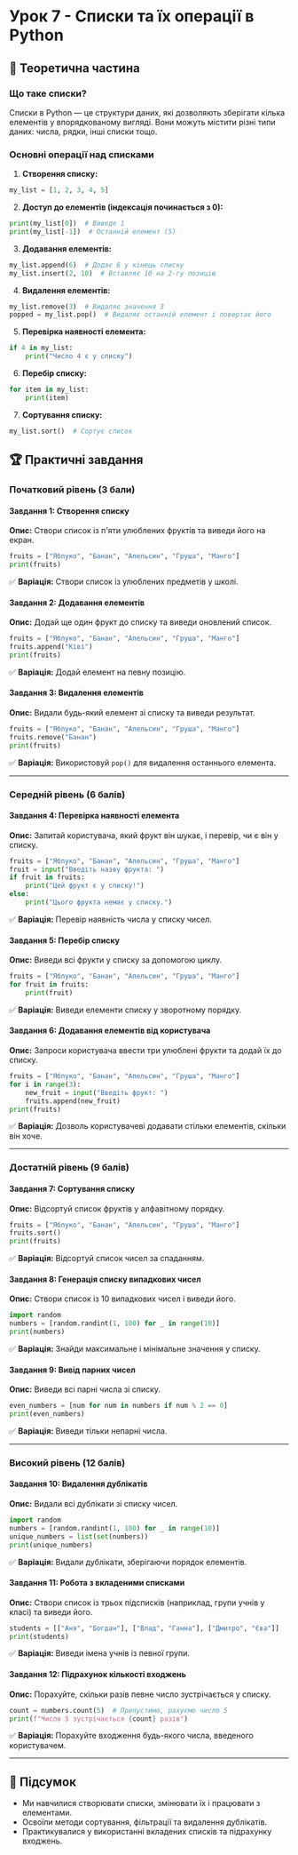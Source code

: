 # Урок 7 - Списки та їх операції в Python

## 🎯 Теоретична частина

### Що таке списки?
Списки в Python — це структури даних, які дозволяють зберігати кілька елементів у впорядкованому вигляді. Вони можуть містити різні типи даних: числа, рядки, інші списки тощо.

### Основні операції над списками
1. **Створення списку:**
```python
my_list = [1, 2, 3, 4, 5]
```

2. **Доступ до елементів (індексація починається з 0):**
```python
print(my_list[0])  # Виведе 1
print(my_list[-1])  # Останній елемент (5)
```

3. **Додавання елементів:**
```python
my_list.append(6)  # Додає 6 у кінець списку
my_list.insert(2, 10)  # Вставляє 10 на 2-гу позицію
```

4. **Видалення елементів:**
```python
my_list.remove(3)  # Видаляє значення 3
popped = my_list.pop()  # Видаляє останній елемент і повертає його
```

5. **Перевірка наявності елемента:**
```python
if 4 in my_list:
    print("Число 4 є у списку")
```

6. **Перебір списку:**
```python
for item in my_list:
    print(item)
```

7. **Сортування списку:**
```python
my_list.sort()  # Сортує список
```

## 🏆 Практичні завдання

### Початковий рівень (3 бали)
#### Завдання 1: Створення списку
**Опис:** Створи список із п'яти улюблених фруктів та виведи його на екран.
```python
fruits = ["Яблуко", "Банан", "Апельсин", "Груша", "Манго"]
print(fruits)
```

✅ **Варіація:** Створи список із улюблених предметів у школі.

#### Завдання 2: Додавання елементів
**Опис:** Додай ще один фрукт до списку та виведи оновлений список.
```python
fruits = ["Яблуко", "Банан", "Апельсин", "Груша", "Манго"]
fruits.append("Ківі")
print(fruits)
```
✅ **Варіація:** Додай елемент на певну позицію.

#### Завдання 3: Видалення елементів
**Опис:** Видали будь-який елемент зі списку та виведи результат.
```python
fruits = ["Яблуко", "Банан", "Апельсин", "Груша", "Манго"]
fruits.remove("Банан")
print(fruits)
```
✅ **Варіація:** Використовуй `pop()` для видалення останнього елемента.

---

### Середній рівень (6 балів)
#### Завдання 4: Перевірка наявності елемента
**Опис:** Запитай користувача, який фрукт він шукає, і перевір, чи є він у списку.
```python
fruits = ["Яблуко", "Банан", "Апельсин", "Груша", "Манго"]
fruit = input("Введіть назву фрукта: ")
if fruit in fruits:
    print("Цей фрукт є у списку!")
else:
    print("Цього фрукта немає у списку.")
```
✅ **Варіація:** Перевір наявність числа у списку чисел.

#### Завдання 5: Перебір списку
**Опис:** Виведи всі фрукти у списку за допомогою циклу.
```python
fruits = ["Яблуко", "Банан", "Апельсин", "Груша", "Манго"]
for fruit in fruits:
    print(fruit)
```
✅ **Варіація:** Виведи елементи списку у зворотному порядку.

#### Завдання 6: Додавання елементів від користувача
**Опис:** Запроси користувача ввести три улюблені фрукти та додай їх до списку.
```python
fruits = ["Яблуко", "Банан", "Апельсин", "Груша", "Манго"]
for i in range(3):
    new_fruit = input("Введіть фрукт: ")
    fruits.append(new_fruit)
print(fruits)
```
✅ **Варіація:** Дозволь користувачеві додавати стільки елементів, скільки він хоче.

---

### Достатній рівень (9 балів)
#### Завдання 7: Сортування списку
**Опис:** Відсортуй список фруктів у алфавітному порядку.
```python
fruits = ["Яблуко", "Банан", "Апельсин", "Груша", "Манго"]
fruits.sort()
print(fruits)
```
✅ **Варіація:** Відсортуй список чисел за спаданням.

#### Завдання 8: Генерація списку випадкових чисел
**Опис:** Створи список із 10 випадкових чисел і виведи його.
```python
import random
numbers = [random.randint(1, 100) for _ in range(10)]
print(numbers)
```
✅ **Варіація:** Знайди максимальне і мінімальне значення у списку.

#### Завдання 9: Вивід парних чисел
**Опис:** Виведи всі парні числа зі списку.
```python
even_numbers = [num for num in numbers if num % 2 == 0]
print(even_numbers)
```
✅ **Варіація:** Виведи тільки непарні числа.

---

### Високий рівень (12 балів)
#### Завдання 10: Видалення дублікатів
**Опис:** Видали всі дублікати зі списку чисел.
```python
import random
numbers = [random.randint(1, 100) for _ in range(10)]
unique_numbers = list(set(numbers))
print(unique_numbers)
```
✅ **Варіація:** Видали дублікати, зберігаючи порядок елементів.

#### Завдання 11: Робота з вкладеними списками
**Опис:** Створи список із трьох підсписків (наприклад, групи учнів у класі) та виведи його.
```python
students = [["Аня", "Богдан"], ["Влад", "Ганна"], ["Дмитро", "Єва"]]
print(students)
```
✅ **Варіація:** Виведи імена учнів із певної групи.

#### Завдання 12: Підрахунок кількості входжень
**Опис:** Порахуйте, скільки разів певне число зустрічається у списку.
```python
count = numbers.count(5)  # Припустимо, рахуємо число 5
print(f"Число 5 зустрічається {count} разів")
```
✅ **Варіація:** Порахуйте входження будь-якого числа, введеного користувачем.

---

## 📌 Підсумок
- Ми навчилися створювати списки, змінювати їх і працювати з елементами.
- Освоїли методи сортування, фільтрації та видалення дублікатів.
- Практикувалися у використанні вкладених списків та підрахунку входжень.
